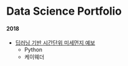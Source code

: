 # Data Science Portfolio

#### 2018
  * [딥러닝 기반 시간단위 미세먼지 예보](https://github.com/limsooyeon/data_science_portfolio/tree/master/%EB%94%A5%EB%9F%AC%EB%8B%9D%20%EA%B8%B0%EB%B0%98%20%EC%8B%9C%EA%B0%84%20%EB%8B%A8%EC%9C%84%20%EB%AF%B8%EC%84%B8%EB%A8%BC%EC%A7%80%20%EC%98%88%EB%B3%B4)
    * Python
    * 케이웨더 
